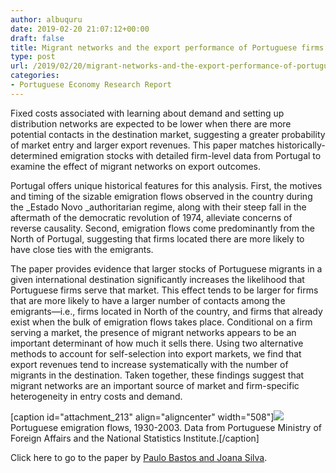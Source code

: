 ```yaml
---
author: albuquru
date: 2019-02-20 21:07:12+00:00
draft: false
title: Migrant networks and the export performance of Portuguese firms
type: post
url: /2019/02/20/migrant-networks-and-the-export-performance-of-portuguese-firms/
categories:
- Portuguese Economy Research Report
---
```


Fixed costs associated with learning about demand and setting up distribution networks are expected to be lower when there are more potential contacts in the destination market, suggesting a greater probability of market entry and larger export revenues. This paper matches historically-determined emigration stocks with detailed firm-level data from Portugal to examine the effect of migrant networks on export outcomes.

Portugal offers unique historical features for this analysis. First, the motives and timing of the sizable emigration flows observed in the country during the _Estado Novo _authoritarian regime, along with their steep fall in the aftermath of the democratic revolution of 1974, alleviate concerns of reverse causality. Second, emigration flows come predominantly from the North of Portugal, suggesting that firms located there are more likely to have close ties with the emigrants.

The paper provides evidence that larger stocks of Portuguese migrants in a given international destination significantly increases the likelihood that Portuguese firms serve that market. This effect tends to be larger for firms that are more likely to have a larger number of contacts among the emigrants—i.e., firms located in North of the country, and firms that already exist when the bulk of emigration flows takes place. Conditional on a firm serving a market, the presence of migrant networks appears to be an important determinant of how much it sells there. Using two alternative methods to account for self-selection into export markets, we find that export revenues tend to increase systematically with the number of migrants in the destination. Taken together, these findings suggest that migrant networks are an important source of market and firm-specific heterogeneity in entry costs and demand.

[caption id="attachment_213" align="aligncenter" width="508"][![](https://portugueseeconomicjournal.files.wordpress.com/2019/02/screen-shot-2019-02-20-at-4.11.41-pm-1.png?w=300)
](https://portugueseeconomicjournal.wordpress.com/2019/02/20/migrant-networks-and-the-export-performance-of-portuguese-firms/screen-shot-2019-02-20-at-4-11-41-pm-2/) Portuguese emigration flows, 1930-2003. Data from Portuguese Ministry of Foreign Affairs and the National Statistics Institute.[/caption]



[](//DBFDEA26-20E1-4259-B1FF-B78B5B90EDE1#_ftnref1)Click here to go to the paper by [Paulo Bastos and Joana Silva](https://www.sciencedirect.com/science/article/pii/S0022199611001759).
